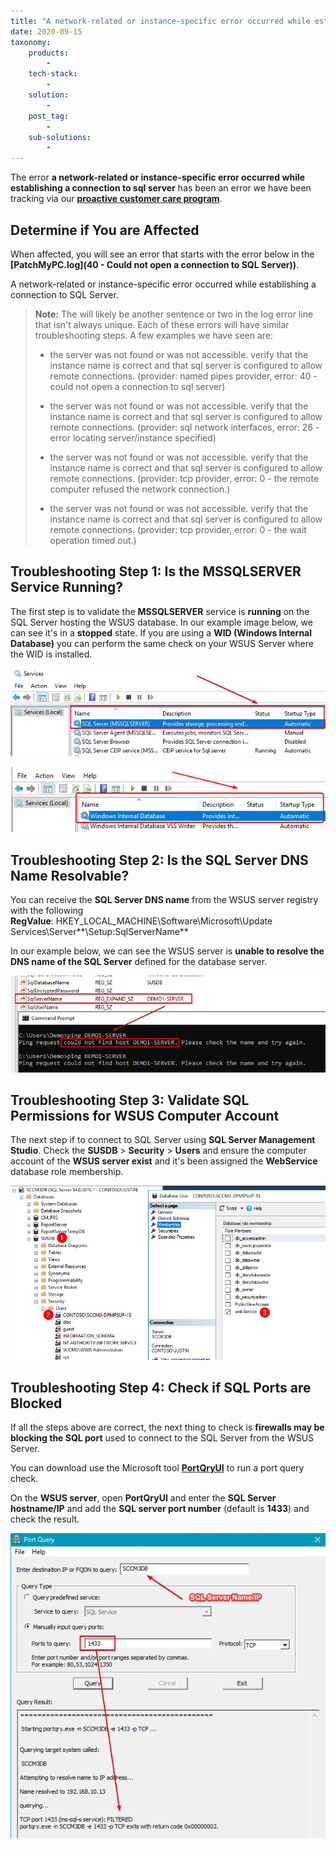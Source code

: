 ```yaml
---
title: "A network-related or instance-specific error occurred while establishing a connection to sql server."
date: 2020-09-15
taxonomy:
    products:
        - 
    tech-stack:
        - 
    solution:
        - 
    post_tag:
        - 
    sub-solutions:
        - 
---
```


The error **a network-related or instance-specific error occurred while establishing a connection to sql server** has been an error we have been tracking via our **[proactive customer care program](/proactive-customer-care)**.

## Determine if You are Affected

When affected, you will see an error that starts with the error below in the **[PatchMyPC.log](40 - Could not open a connection to SQL Server\))**.

A network-related or instance-specific error occurred while establishing a connection to SQL Server.

> **Note:** The will likely be another sentence or two in the log error line that isn't always unique. Each of these errors will have similar troubleshooting steps. A few examples we have seen are:
> 
> - the server was not found or was not accessible. verify that the instance name is correct and that sql server is configured to allow remote connections. (provider: named pipes provider, error: 40 - could not open a connection to sql server)
> 
> - the server was not found or was not accessible. verify that the instance name is correct and that sql server is configured to allow remote connections. (provider: sql network interfaces, error: 26 - error locating server/instance specified)
> 
> - the server was not found or was not accessible. verify that the instance name is correct and that sql server is configured to allow remote connections. (provider: tcp provider, error: 0 - the remote computer refused the network connection.)
> 
> - the server was not found or was not accessible. verify that the instance name is correct and that sql server is configured to allow remote connections. (provider: tcp provider, error: 0 - the wait operation timed out.)

## Troubleshooting Step 1: Is the MSSQLSERVER Service Running?

The first step is to validate the **MSSQLSERVER** service is **running** on the SQL Server hosting the WSUS database. In our example image below, we can see it's in a **stopped** state. If you are using a **WID (Windows Internal Database)** you can perform the same check on your WSUS Server where the WID is installed. 

![MSSQLSERVER in stopped state on WSUS Server](/_images/MSSQLSERVER-in-stopped-state-on-WSUS-Server.png "MSSQLSERVER in stopped state on WSUS Server")

![](/_images/WID.png)

## Troubleshooting Step 2: Is the SQL Server DNS Name Resolvable?

You can receive the **SQL Server DNS name** from the WSUS server registry with the following **RegValue**: HKEY\_LOCAL\_MACHINE\\Software\\Microsoft\\Update Services\\Server**\\Setup:SqlServerName**

In our example below, we can see the WSUS server is **unable to resolve the DNS name of the SQL Server** defined for the database server.

![WSUS SqlerverName not resolvable DNS](/_images/WSUS-SqlerverName-not-resolvable-DNS.png "WSUS SqlerverName not resolvable DNS")

## Troubleshooting Step 3: Validate SQL Permissions for WSUS Computer Account

The next step if to connect to SQL Server using **SQL Server Management Studio**. Check the **SUSDB** > **Security** > **Users** and ensure the computer account of the **WSUS server exist** and it's been assigned the **WebService** database role membership.

![Validate WSUS Server has ebService SQL Membership Role](/_images/Validate-WSUS-Server-has-ebService-SQL-Membership-Role.png "Validate WSUS Server has ebService SQL Membership Role")

## Troubleshooting Step 4: Check if SQL Ports are Blocked

If all the steps above are correct, the next thing to check is **firewalls may be blocking the SQL port** used to connect to the SQL Server from the WSUS Server.

You can download use the Microsoft tool **[PortQryUI](https://www.microsoft.com/en-us/download/details.aspx?id=24009)** to run a port query check.

On the **WSUS server**, open **PortQryUI** and enter the **SQL Server hostname/IP** and add the **SQL server port number** (default is **1433**) and check the result.

![SQL Server Port Filtered from WSUS Server](/_images/SQL-Server-Port-Filtered-from-WSUS-Server.png "SQL Server Port Filtered from WSUS Server")